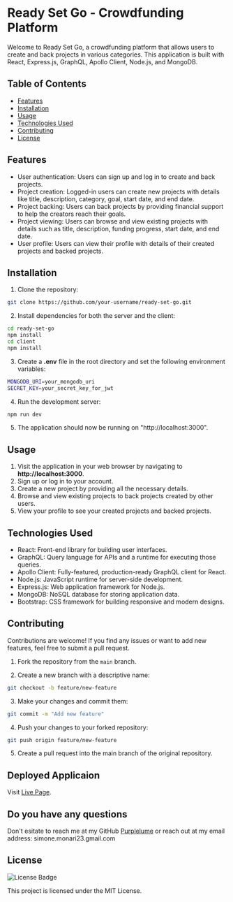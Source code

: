 # Ready Set Go - Crowdfunding Platform

Welcome to Ready Set Go, a crowdfunding platform that allows users to create and back projects in various categories. This application is built with React, Express.js, GraphQL, Apollo Client, Node.js, and MongoDB.

## Table of Contents

- [Features](#features)
- [Installation](#installation)
- [Usage](#usage)
- [Technologies Used](#technologies-used)
- [Contributing](#contributing)
- [License](#license)

## Features

- User authentication: Users can sign up and log in to create and back projects.
- Project creation: Logged-in users can create new projects with details like title, description, category, goal, start date, and end date.
- Project backing: Users can back projects by providing financial support to help the creators reach their goals.
- Project viewing: Users can browse and view existing projects with details such as title, description, funding progress, start date, and end date.
- User profile: Users can view their profile with details of their created projects and backed projects.

## Installation

1. Clone the repository:

```bash
git clone https://github.com/your-username/ready-set-go.git
```

2. Install dependencies for both the server and the client:

```bash
cd ready-set-go
npm install
cd client
npm install
```

3. Create a **.env** file in the root directory and set the following environment variables:

```bash
MONGODB_URI=your_mongodb_uri
SECRET_KEY=your_secret_key_for_jwt
```

4. Run the development server:

```bash
npm run dev
```

5. The application should now be running on "http://localhost:3000".

## Usage

1. Visit the application in your web browser by navigating to **http://localhost:3000**.
2. Sign up or log in to your account.
3. Create a new project by providing all the necessary details.
4. Browse and view existing projects to back projects created by other users.
5. View your profile to see your created projects and backed projects.

## Technologies Used

- React: Front-end library for building user interfaces.
- GraphQL: Query language for APIs and a runtime for executing those queries.
- Apollo Client: Fully-featured, production-ready GraphQL client for React.
- Node.js: JavaScript runtime for server-side development.
- Express.js: Web application framework for Node.js.
- MongoDB: NoSQL database for storing application data.
- Bootstrap: CSS framework for building responsive and modern designs.

## Contributing

Contributions are welcome! If you find any issues or want to add new features, feel free to submit a pull request.

1. Fork the repository from the `main` branch.

2. Create a new branch with a descriptive name:

```bash
git checkout -b feature/new-feature
```

3. Make your changes and commit them:

```bash
git commit -m "Add new feature"
```

4. Push your changes to your forked repository:

```bash
git push origin feature/new-feature
```

5. Create a pull request into the main branch of the original repository.

## Deployed Applicaion

Visit [Live Page]().

## Do you have any questions

Don't esitate to reach me at my GitHub [Purplelume](https://github.com/Purplelume) or reach out at my email address: simone.monari23.gmail.com

## License

![License Badge](https://shields.io/badge/license-MIT-blue)

This project is licensed under the MIT License.